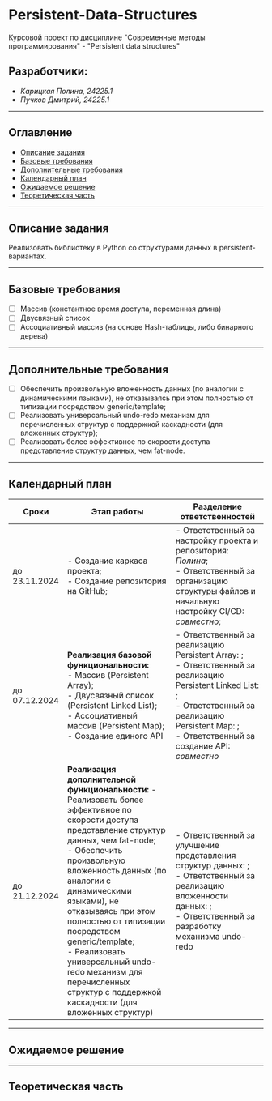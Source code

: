 # Persistent-Data-Structures

Курсовой проект по дисциплине "Современные методы программирования" - "Persistent data structures"

## Разработчики: 
* *Карицкая Полина, 24225.1*
* *Пучков Дмитрий, 24225.1*

---
## Оглавление
- [Описание задания](#Описание-задания)
- [Базовые требования](#Базовые-требования)
- [Дополнительные требования](#Дополнительные-требования)
- [Календарный план](#Календарный-план)
- [Ожидаемое решение](#Ожидаемое-решение)
- [Теоретическая часть](#Теоретическая-часть)

---
## Описание задания

Реализовать библиотеку в Python со структурами данных в persistent-вариантах.

---
## Базовые требования
- [ ] Массив (константное время доступа, переменная длина)
- [ ] Двусвязный список
- [ ] Ассоциативный массив (на основе Hash-таблицы, либо бинарного дерева)

---
## Дополнительные требования
- [ ] Обеспечить произвольную вложенность данных (по аналогии с динамическими языками), не отказываясь при этом
  полностью от типизации посредством generic/template;
- [ ] Реализовать универсальный undo-redo механизм для перечисленных структур с поддержкой каскадности (для вложенных
  структур);
- [ ] Реализовать более эффективное по скорости доступа представление структур данных, чем fat-node.

---
## Календарный план

| Сроки          | Этап работы                                                                 | Разделение ответственностей                                                                                              |
|----------------|-----------------------------------------------------------------------------|---------------------------------------------------------------------------------------------------------------------------|
| до 23.11.2024  | - Создание каркаса проекта; <br> - Создание репозитория на GitHub;             | - Ответственный за настройку проекта и репозитория: *Полина*; <br> - Ответственный за организацию структуры файлов и начальную настройку CI/CD: *совместно*; |
| до 07.12.2024  | **Реализация базовой функциональности:** <br> - Массив (Persistent Array); <br> - Двусвязный список (Persistent Linked List); <br> - Ассоциативный массив (Persistent Map); <br> - Создание единого API | - Ответственный за реализацию Persistent Array: ; <br> - Ответственный за реализацию Persistent Linked List: ; <br> - Ответственный за реализацию Persistent Map: ; <br> - Ответственный за создание API: *совместно* |
| до 21.12.2024  | **Реализация дополнительной функциональности:** - Реализовать более эффективное по скорости доступа представление структур данных, чем fat-node; <br> - Обеспечить произвольную вложенность данных (по аналогии с динамическими языками), не отказываясь при этом полностью от типизации посредством generic/template; <br> - Реализовать универсальный undo-redo механизм для перечисленных структур с поддержкой каскадности (для вложенных структур) | - Ответственный за улучшение представления структур данных: ; <br> - Ответственный за реализацию вложенности данных: ; <br> - Ответственный за разработку механизма undo-redo |

---
## Ожидаемое решение

---
## Теоретическая часть




